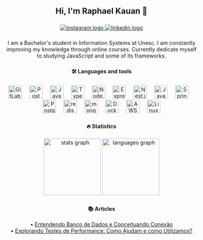<h2 align="center">Hi, I'm Raphael Kauan 👋 </h2> 

###

<div align="center">
  <a href="https://www.instagram.com/fantecellerapha/" target="_blank">
    <img src="https://img.shields.io/badge/Instagram-E4405F?logo=instagram&logoColor=white&style=for-the-badge" alt="instagram logo"  />
  </a>
  <a href="https://www.linkedin.com/in/raphaelkauan/" target="_blank">
    <img src="https://img.shields.io/badge/LinkedIn-0A66C2?logo=linkedin&logoColor=white&style=for-the-badge" alt="linkedin logo"  />
  </a>
</div>

###
<p align="center">
  I am a Bachelor's student in Information Systems at Unesc. I am constantly improving my knowledge through online courses. Currently dedicate myself to studying JavaScript and some of its frameworks.
</p>

###

<h4 align="center">🛠 Languages ​​and tools</h4>

###

<div align="center">
	<img width="35" src="https://user-images.githubusercontent.com/25181517/192108376-c675d39b-90f6-4073-bde6-5a9291644657.png" alt="GitLab" title="GitLab"/>
	<img width="12" />
	<img width="35" src="https://user-images.githubusercontent.com/25181517/192109061-e138ca71-337c-4019-8d42-4792fdaa7128.png" alt="Postman" title="Postman"/>
	<img width="12" />
	<img width="35" src="https://user-images.githubusercontent.com/25181517/117447155-6a868a00-af3d-11eb-9cfe-245df15c9f3f.png" alt="JavaScript" title="JavaScript"/>
	<img width="12" />
	<img width="35" src="https://user-images.githubusercontent.com/25181517/183890598-19a0ac2d-e88a-4005-a8df-1ee36782fde1.png" alt="TypeScript" title="TypeScript"/>
	<img width="12" />
	<img width="35" src="https://user-images.githubusercontent.com/25181517/183568594-85e280a7-0d7e-4d1a-9028-c8c2209e073c.png" alt="Node.js" title="Node.js"/>
	<img width="12" />
	<img width="35" src="https://user-images.githubusercontent.com/25181517/183859966-a3462d8d-1bc7-4880-b353-e2cbed900ed6.png" alt="Express" title="Express"/>
	<img width="12" />
	<img width="35" src="https://github.com/marwin1991/profile-technology-icons/assets/136815194/519bfaf3-c242-431e-a269-876979f05574" alt="Nest.js" title="Nest.js"/>
	<img width="12" />
	<img width="35" src="https://user-images.githubusercontent.com/25181517/117201156-9a724800-adec-11eb-9a9d-3cd0f67da4bc.png" alt="Java" title="Java"/>
	<img width="12" />
	<img width="35" src="https://user-images.githubusercontent.com/25181517/117201470-f6d56780-adec-11eb-8f7c-e70e376cfd07.png" alt="Spring" title="Spring"/>
	<img width="12" />
	<img width="35" src="https://user-images.githubusercontent.com/25181517/117208740-bfb78400-adf5-11eb-97bb-09072b6bedfc.png" alt="PostgreSQL" title="PostgreSQL"/>
	<img width="12" />
	<img width="35" src="https://user-images.githubusercontent.com/25181517/182884894-d3fa6ee0-f2b4-4960-9961-64740f533f2a.png" alt="redis" title="redis"/>
	<img width="12" />
	<img width="35" src="https://user-images.githubusercontent.com/25181517/182884177-d48a8579-2cd0-447a-b9a6-ffc7cb02560e.png" alt="mongoDB" title="mongoDB"/>
	<img width="12" />
	<img width="35" src="https://user-images.githubusercontent.com/25181517/117207330-263ba280-adf4-11eb-9b97-0ac5b40bc3be.png" alt="Docker" title="Docker"/>
	<img width="12" />
	<img width="35" src="https://user-images.githubusercontent.com/25181517/183896132-54262f2e-6d98-41e3-8888-e40ab5a17326.png" alt="AWS" title="AWS"/>
	<img width="12" />
	<img width="35" src="https://github.com/marwin1991/profile-technology-icons/assets/76662862/2481dc48-be6b-4ebb-9e8c-3b957efe69fa" alt="Linux" title="Linux"/>
</div>

###

<h4 align="center">🔥 Statistics</h4>

###

<div align="center">
  <img src="https://github-readme-stats.vercel.app/api?username=raphaelkauan&show_icons=true&theme=github_dark_dimmed&layout=compact&card_width=320" height="150" alt="stats graph"  />
  <img src="https://github-readme-stats.vercel.app/api/top-langs?username=raphaelkauan&locale=en&hide_title=false&layout=compact&card_width=320&langs_count=8&theme=github_dark_dimmed&hide_border=false&order=2" height="150" alt="languages graph"  />
</div>

###

<h4 align="center">📚 Articles</h4>
<div align="center">
	•
<a align="center" href="https://www.linkedin.com/pulse/entendendo-banco-de-dados-e-conceituando-conex%C3%A3o-raphael-kauan-/?trackingId=gQgXWcIKSr%2B6fCje9MolQQ%3D%3D" target="_blank">Entendendo Banco de Dados e Conceituando Conexão</a>
</div>
<div align="center">
	•
<a align="center" href="https://www.linkedin.com/pulse/explorando-testes-de-performance-como-ajudam-e-raphael-kauan-cmmrf/?trackingId=Ggg8R2%2B7TrOcp%2B%2FQ9DPaqg%3D%3D" target="_blank">Explorando Testes de Performance: Como Ajudam e como Utilizamos?</a>
</div>
